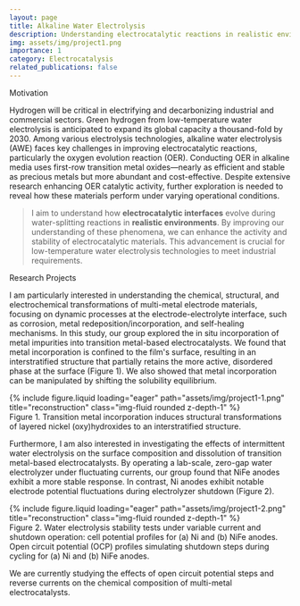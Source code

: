 ```yaml
---
layout: page
title: Alkaline Water Electrolysis
description: Understanding electrocatalytic reactions in realistic environments
img: assets/img/project1.png
importance: 1
category: Electrocatalysis
related_publications: false
---
```


<p class="font-weight-bold">Motivation</p>

Hydrogen will be critical in electrifying and decarbonizing industrial and commercial sectors. Green hydrogen from low-temperature water electrolysis is anticipated to expand its global capacity a thousand-fold by 2030. Among various electrolysis technologies, alkaline water electrolysis (AWE) faces key challenges in improving electrocatalytic reactions, particularly the oxygen evolution reaction (OER). Conducting OER in alkaline media uses first-row transition metal oxides—nearly as efficient and stable as precious metals but more abundant and cost-effective. Despite extensive research enhancing OER catalytic activity, further exploration is needed to reveal how these materials perform under varying operational conditions.

> I aim to understand how <strong>electrocatalytic interfaces</strong> evolve during water-splitting reactions in <strong>realistic environments</strong>.
> By improving our understanding of these phenomena, we can enhance the activity and stability of electrocatalytic materials.
> This advancement is crucial for low-temperature water electrolysis technologies to meet industrial requirements.   

<p class="font-weight-bold">Research Projects</p>

I am particularly interested in understanding the chemical, structural, and electrochemical transformations of multi-metal electrode materials, focusing on dynamic processes at the electrode-electrolyte interface, such as corrosion, metal redeposition/incorporation, and self-healing mechanisms. In this study, our group explored the <span class="font-italic">in situ</span> incorporation of metal impurities into transition metal-based electrocatalysts. We found that metal incorporation is confined to the film's surface, resulting in an interstratified structure that partially retains the more active, disordered phase at the surface (Figure 1). We also showed that metal incorporation can be manipulated by shifting the solubility equilibrium.

<div class="row">
    <div class="col-sm mt-3 mt-md-0">
        {% include figure.liquid loading="eager" path="assets/img/project1-1.png" title="reconstruction" class="img-fluid rounded z-depth-1" %}
    </div>
</div>
<div class="caption">
    Figure 1. Transition metal incorporation induces structural transformations of layered nickel (oxy)hydroxides to an interstratified structure.
</div>

Furthermore, I am also interested in investigating the effects of intermittent water electrolysis on the surface composition and dissolution of transition metal-based electrocatalysts. By operating a lab-scale, zero-gap water electrolyzer under fluctuating currents, our group found that NiFe anodes exhibit a more stable response. In contrast, Ni anodes exhibit notable electrode potential fluctuations during electrolyzer shutdown (Figure 2).  

<div class="row">
    <div class="col-sm mt-3 mt-md-0">
        {% include figure.liquid loading="eager" path="assets/img/project1-2.png" title="reconstruction" class="img-fluid rounded z-depth-1" %}
    </div>
</div>
<div class="caption">
    Figure 2. Water electrolysis stability tests under variable current and shutdown operation: cell potential profiles for (a) Ni and (b) NiFe anodes. Open circuit potential (OCP) profiles simulating shutdown steps during cycling for (a) Ni and (b) NiFe anodes.
</div>

We are currently studying the effects of open circuit potential steps and reverse currents on the chemical composition of multi-metal electrocatalysts.
